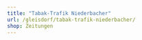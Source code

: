 ```yaml
---
title: "Tabak-Trafik Niederbacher"
url: /gleisdorf/tabak-trafik-niederbacher/
shop: Zeitungen
---
```

